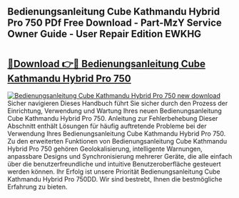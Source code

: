 ## Bedienungsanleitung Cube Kathmandu Hybrid Pro 750 PDf Free Download - Part-MzY Service Owner Guide - User Repair Edition EWKHG

# <h2><a href="http://df662uy.blite.top/?on=Bedienungsanleitung+Cube+Kathmandu+Hybrid+Pro+750">🔗Download 👉🔴 Bedienungsanleitung Cube Kathmandu Hybrid Pro 750</a></h2>

[![Bedienungsanleitung Cube Kathmandu Hybrid Pro 750 new download](https://i.imgur.com/lujVjoI.png)](http://df662uy.blite.top/?on=Bedienungsanleitung+Cube+Kathmandu+Hybrid+Pro+750)
Sicher navigieren Dieses Handbuch führt Sie sicher durch den Prozess der Einrichtung, Verwendung und Wartung Ihres neuen Bedienungsanleitung Cube Kathmandu Hybrid Pro 750. Anleitung zur Fehlerbehebung Dieser Abschnitt enthält Lösungen für häufig auftretende Probleme bei der Verwendung Ihres Bedienungsanleitung Cube Kathmandu Hybrid Pro 750. Zu den erweiterten Funktionen von Bedienungsanleitung Cube Kathmandu Hybrid Pro 750 gehören Geolokalisierung, intelligente Warnungen, anpassbare Designs und Synchronisierung mehrerer Geräte, die alle einfach über die benutzerfreundliche und intuitive Benutzeroberfläche gesteuert werden können. Ihr Erfolg ist unsere Priorität Bedienungsanleitung Cube Kathmandu Hybrid Pro 750DD. Wir sind bestrebt, Ihnen die bestmögliche Erfahrung zu bieten.
